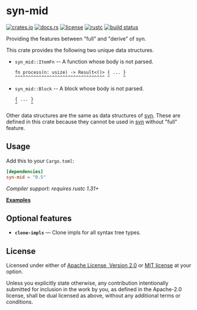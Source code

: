 # syn-mid

[![crates.io](https://img.shields.io/crates/v/syn-mid?style=flat-square&logo=rust)](https://crates.io/crates/syn-mid)
[![docs.rs](https://img.shields.io/badge/docs.rs-syn--mid-blue?style=flat-square)](https://docs.rs/syn-mid)
[![license](https://img.shields.io/badge/license-Apache--2.0_OR_MIT-blue?style=flat-square)](#license)
[![rustc](https://img.shields.io/badge/rustc-1.31+-blue?style=flat-square&logo=rust)](https://www.rust-lang.org)
[![build status](https://img.shields.io/github/workflow/status/taiki-e/syn-mid/CI/master?style=flat-square&logo=github)](https://github.com/taiki-e/syn-mid/actions)

Providing the features between "full" and "derive" of syn.

This crate provides the following two unique data structures.

- `syn_mid::ItemFn` -- A function whose body is not parsed.

  ```text
  fn process(n: usize) -> Result<()> { ... }
  ^^^^^^^^^^^^^^^^^^^^^^^^^^^^^^^^^^ ^     ^
  ```

- `syn_mid::Block` -- A block whose body is not parsed.

  ```text
  { ... }
  ^     ^
  ```

Other data structures are the same as data structures of [syn]. These are
defined in this crate because they cannot be used in [syn] without "full"
feature.

[syn]: https://github.com/dtolnay/syn

## Usage

Add this to your `Cargo.toml`:

```toml
[dependencies]
syn-mid = "0.5"
```

*Compiler support: requires rustc 1.31+*

[**Examples**](examples)

## Optional features

- **`clone-impls`** — Clone impls for all syntax tree types.

## License

Licensed under either of [Apache License, Version 2.0](LICENSE-APACHE) or
[MIT license](LICENSE-MIT) at your option.

Unless you explicitly state otherwise, any contribution intentionally submitted
for inclusion in the work by you, as defined in the Apache-2.0 license, shall
be dual licensed as above, without any additional terms or conditions.
